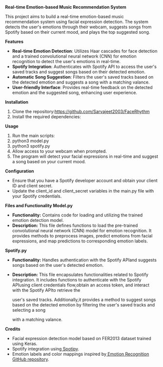 **Real-time Emotion-based Music Recommendation System**

This project aims to build a real-time emotion-based music recommendation system using facial expression detection. The system detects the user's emotions through their webcam, suggests songs from Spotify based on their current mood, and plays the top suggested song.

**Features**

- **Real-time Emotion Detection**: Utilizes Haar cascades for face detection and a trained convolutional neural network (CNN) for emotion recognition to detect the user's emotions in real-time.
- **Spotify Integration**: Authenticates with Spotify API to access the user's saved tracks and suggest songs based on their detected emotion.
- **Automatic Song Suggestion**: Filters the user's saved tracks based on the detected emotion and suggests a song with a matching valance.
- **User-friendly Interface**: Provides real-time feedback on the detected emotion and the suggested song, enhancing user experience.

**Installation**

1. Clone the repository:<https://github.com/Sarvajeet2003/FaceRhythm>
2. Install the required dependencies:

**Usage**

1. Run the main scripts:
2. python3 model.py
3. python3 spotify.py
4. Allow access to your webcam when prompted.
5. The program will detect your facial expressions in real-time and suggest a song based on your current mood.

**Configuration**

- Ensure that you have a Spotify developer account and obtain your client ID and client secret.
- Update the client\_id and client\_secret variables in the main.py file with your Spotify credentials.

**Files and Functionality Model.py**

- **Functionality:** Contains code for loading and utilizing the trained emotion detection model.
- **Description:** This file defines functions to load the pre-trained convolutional neural network (CNN) model for emotion recognition. It provides methods to preprocess images, predict emotions from facial expressions, and map predictions to corresponding emotion labels.

**Spotify.py**

- **Functionality:** Handles authentication with the Spotify APIand suggests songs based on the user's detected emotion.
- **Description:** This file encapsulates functionalities related to Spotify integration. It includes functions to authenticate with the Spotify APIusing client credentials flow,obtain an access token, and interact with the Spotify APIto retrieve the

  user's saved tracks. Additionally,it provides a method to suggest songs based on the detected emotion by filtering the user's saved tracks and selecting a song

  with a matching valance.

**Credits**

- Facial expression detection model based on FER2013 dataset trained using Keras.
- Spotify integration using[ Spotipy](https://spotipy.readthedocs.io/en/2.19.0/).
- Emotion labels and color mappings inspired by[ Emotion Recognition GitHub repository](https://github.com/priya-dwivedi/face_and_emotion_detection).
